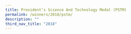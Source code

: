 ```yaml
---
title: President’s Science And Technology Medal (PSTM)
permalink: /winners/2018/pstm/
description: ""
third_nav_title: "2018"
---
```




